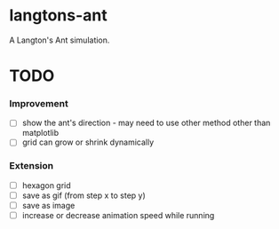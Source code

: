 # langtons-ant
A Langton's Ant simulation.

# TODO
### Improvement
- [ ] show the ant's direction - may need to use other method other than matplotlib
- [ ] grid can grow or shrink dynamically
### Extension
- [ ] hexagon grid
- [ ] save as gif (from step x to step y)
- [ ] save as image
- [ ] increase or decrease animation speed while running
